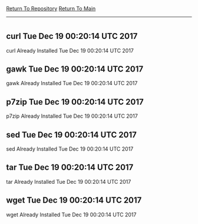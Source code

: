 [Return To Repository](https://github.com/deathbybandaid/piholeparser/)
[Return To Main](https://github.com/deathbybandaid/piholeparser/blob/master/RecentRunLogs/Mainlog.md)
____________________________________
# 
## curl Tue Dec 19 00:20:14 UTC 2017
curl Already Installed Tue Dec 19 00:20:14 UTC 2017
## gawk Tue Dec 19 00:20:14 UTC 2017
gawk Already Installed Tue Dec 19 00:20:14 UTC 2017
## p7zip Tue Dec 19 00:20:14 UTC 2017
p7zip Already Installed Tue Dec 19 00:20:14 UTC 2017
## sed Tue Dec 19 00:20:14 UTC 2017
sed Already Installed Tue Dec 19 00:20:14 UTC 2017
## tar Tue Dec 19 00:20:14 UTC 2017
tar Already Installed Tue Dec 19 00:20:14 UTC 2017
## wget Tue Dec 19 00:20:14 UTC 2017
wget Already Installed Tue Dec 19 00:20:14 UTC 2017
